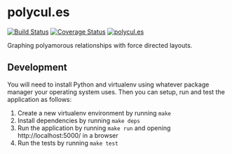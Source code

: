 # polycul.es

[![Build Status](https://travis-ci.org/makyo/polycul.es.svg?branch=master)](https://travis-ci.org/makyo/polycul.es)
[![Coverage Status](https://coveralls.io/repos/github/makyo/polycul.es/badge.svg?branch=master)](https://coveralls.io/github/makyo/polycul.es?branch=master)
[![polycul.es](https://img.shields.io/website-up-down-green-red/https/polycul.es.svg)](https://polycul.es)

Graphing polyamorous relationships with force directed layouts.

## Development

You will need to install Python and virtualenv using whatever package manager your operating system uses.  Then you can setup, run and test the application as follows:

1. Create a new virtualenv environment by running `make`
2. Install dependencies by running `make deps`
3. Run the application by running `make run` and opening http://localhost:5000/ in a browser
4. Run the tests by running `make test`